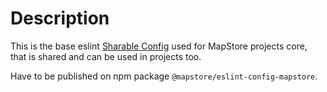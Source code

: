 # Description

This is the base eslint [Sharable Config](https://eslint.org/docs/developer-guide/shareable-configs) used for MapStore projects core, that is shared and can be used in projects too.

Have to be published on npm package `@mapstore/eslint-config-mapstore`.
